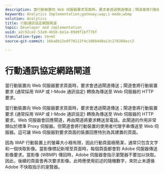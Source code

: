 ```yaml
---
description: 當行動裝置向 Web 伺服器要求頁面時，要求會透過閘道傳送；閘道會將行動裝置要求 (通常採用 WAP 或 I-Mode 通訊協定) 轉換為傳送至 Web 伺服器的 HTTP 要求。
keywords: Analytics Implementation;gateway;wap;i-mode;wbmp
solution: Analytics
title: 行動通訊協定網路閘道
topic: Developer and implementation
uuid: a2c92ce2-53a9-4b5b-be1a-89d9f1bf776f
translation-type: tm+mt
source-git-commit: 16ba0b12e0f70112f4c10804d0a13c278388ecc2

---
```



# 行動通訊協定網路閘道

當行動裝置向 Web 伺服器要求頁面時，要求會透過閘道傳送；閘道會將行動裝置要求 (通常採用 WAP 或 I-Mode 通訊協定) 轉換為傳送至 Web 伺服器的 HTTP 要求。

當行動裝置向 Web 伺服器要求頁面時，要求會透過閘道傳送；閘道會將行動裝置要求 (通常採用 WAP 或 I-Mode 通訊協定) 轉換為傳送至 Web 伺服器的 HTTP 要求。Web 伺服器會回應閘道，再由閘道將要求轉送至電話。此閘道的作用非常類似於標準 Proxy 伺服器。但閘道會將行動裝置的使用者代理字串傳送至 Web 伺服器。這可讓 Web 伺服器對要求頁面的裝置回應特別為其建置的頁面。

因為 WAP 行動裝置上的螢幕大小極有限，因此行動頁面極簡潔，通常只包含文字和一個快取影像。當影像標記新增至頁面時，每個頁面都會對 Adobe 伺服器傳送影像要求。當影像 (WBMP) 傳回時，Adobe 伺服器會指示瀏覽器不要加以快取。因此，後續的頁面會再次要求影像。此時應使用前述的隨機數字，來防止未遵循 Adobe 不快取指示的瀏覽器。
